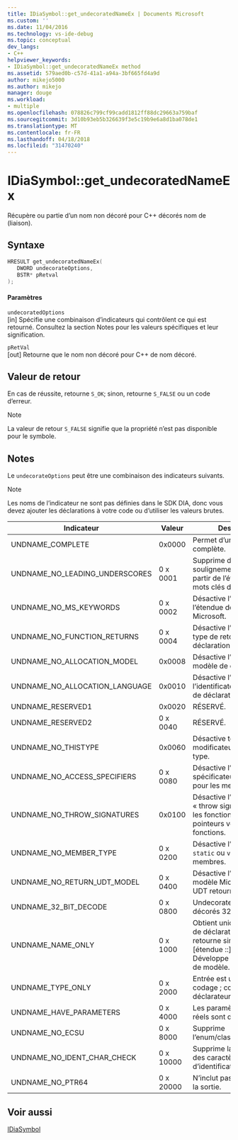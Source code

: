 ```yaml
---
title: IDiaSymbol::get_undecoratedNameEx | Documents Microsoft
ms.custom: ''
ms.date: 11/04/2016
ms.technology: vs-ide-debug
ms.topic: conceptual
dev_langs:
- C++
helpviewer_keywords:
- IDiaSymbol::get_undecoratedNameEx method
ms.assetid: 579aed0b-c57d-41a1-a94a-3bf665fd4a9d
author: mikejo5000
ms.author: mikejo
manager: douge
ms.workload:
- multiple
ms.openlocfilehash: 078826c799cf99cadd1812ff88dc29663a759baf
ms.sourcegitcommit: 3d10b93eb5b326639f3e5c19b9e6a8d1ba078de1
ms.translationtype: MT
ms.contentlocale: fr-FR
ms.lasthandoff: 04/18/2018
ms.locfileid: "31470240"
---
```

# <a name="idiasymbolgetundecoratednameex"></a>IDiaSymbol::get_undecoratedNameEx
Récupère ou partie d’un nom non décoré pour C++ décorés nom de (liaison).  
  
## <a name="syntax"></a>Syntaxe  
  
```C++  
HRESULT get_undecoratedNameEx(   
   DWORD undecorateOptions,  
   BSTR* pRetval  
);  
```  
  
#### <a name="parameters"></a>Paramètres  
 `undecoratedOptions`  
 [in] Spécifie une combinaison d’indicateurs qui contrôlent ce qui est retourné. Consultez la section Notes pour les valeurs spécifiques et leur signification.  
  
 `pRetVal`  
 [out] Retourne que le nom non décoré pour C++ de nom décoré.  
  
## <a name="return-value"></a>Valeur de retour  
 En cas de réussite, retourne `S_OK`; sinon, retourne `S_FALSE` ou un code d’erreur.  
  
> [!NOTE]
>  La valeur de retour `S_FALSE` signifie que la propriété n’est pas disponible pour le symbole.  
  
## <a name="remarks"></a>Notes  
 Le `undecorateOptions` peut être une combinaison des indicateurs suivants.  
  
> [!NOTE]
>  Les noms de l’indicateur ne sont pas définies dans le SDK DIA, donc vous devez ajouter les déclarations à votre code ou d’utiliser les valeurs brutes.  
  
|Indicateur|Valeur|Description|  
|----------|-----------|-----------------|  
|UNDNAME_COMPLETE|0x0000|Permet d’undecoration complète.|  
|UNDNAME_NO_LEADING_UNDERSCORES|0 x 0001|Supprime des traits de soulignement de début à partir de l’étendue des mots clés de Microsoft.|  
|UNDNAME_NO_MS_KEYWORDS|0 x 0002|Désactive l’expansion de l’étendue des mots clés de Microsoft.|  
|UNDNAME_NO_FUNCTION_RETURNS|0 x 0004|Désactive l’expansion de type de retour pour la déclaration de principale.|  
|UNDNAME_NO_ALLOCATION_MODEL|0x0008|Désactive l’expansion du modèle de déclaration.|  
|UNDNAME_NO_ALLOCATION_LANGUAGE|0x0010|Désactive l’expansion de l’identificateur de langue de déclaration.|  
|UNDNAME_RESERVED1|0x0020|RÉSERVÉ.|  
|UNDNAME_RESERVED2|0 x 0040|RÉSERVÉ.|  
|UNDNAME_NO_THISTYPE|0x0060|Désactive tous les modificateurs sur la `this` type.|  
|UNDNAME_NO_ACCESS_SPECIFIERS|0 x 0080|Désactive l’expansion des spécificateurs d’accès pour les membres.|  
|UNDNAME_NO_THROW_SIGNATURES|0x0100|Désactive l’expansion de « throw signatures » pour les fonctions et les pointeurs vers des fonctions.|  
|UNDNAME_NO_MEMBER_TYPE|0 x 0200|Désactive l’expansion de `static` ou `virtual` membres.|  
|UNDNAME_NO_RETURN_UDT_MODEL|0 x 0400|Désactive l’expansion du modèle Microsoft pour UDT retourne.|  
|UNDNAME_32_BIT_DECODE|0 x 0800|Undecorates les noms décorés 32 bits.|  
|UNDNAME_NAME_ONLY|0 x 1000|Obtient uniquement le nom de déclaration principal. retourne simplement [étendue ::] nom.  Développe les paramètres de modèle.|  
|UNDNAME_TYPE_ONLY|0 x 2000|Entrée est un type de codage ; compose un déclarateur abstrait.|  
|UNDNAME_HAVE_PARAMETERS|0 x 4000|Les paramètres de modèle réels sont disponibles.|  
|UNDNAME_NO_ECSU|0 x 8000|Supprime l’enum/classe/struct/union.|  
|UNDNAME_NO_IDENT_CHAR_CHECK|0 x 10000|Supprime la vérification des caractères d’identificateur valide.|  
|UNDNAME_NO_PTR64|0 x 20000|N’inclut pas de ptr64 dans la sortie.|  
  
## <a name="see-also"></a>Voir aussi  
 [IDiaSymbol](../../debugger/debug-interface-access/idiasymbol.md)